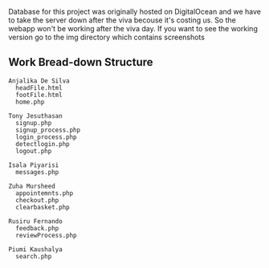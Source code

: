 Database for this project was originally hosted on DigitalOcean and we have to take the server down after the viva becouse it's costing us. So the webapp won't be working after the viva day. If you want to see the working version go to the img directory which contains screenshots

## Work Bread-down Structure

```
Anjalika De Silva
  headFile.html
  footFile.html
  home.php

Tony Jesuthasan
  signup.php
  signup_process.php
  login_process.php
  detectlogin.php
  logout.php
  
Isala Piyarisi
  messages.php
  
Zuha Mursheed
  appointemnts.php
  checkout.php
  clearbasket.php
  
Rusiru Fernando
  feedback.php
  reviewProcess.php
  
Piumi Kaushalya
  search.php
```
